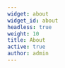 ```yaml
---
widget: about
widget_id: about
headless: true
weight: 10
title: About
active: true
author: admin
---
```

